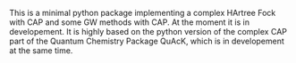 This is a minimal python package implementing a complex HArtree Fock with CAP and some GW methods with CAP. At the moment it is in developement. It is highly based on the python version of the complex CAP part of the Quantum Chemistry Package QuAcK, which is in developement at the same time.
